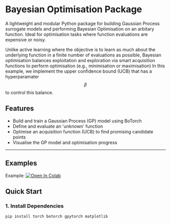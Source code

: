 # Bayesian Optimisation Package

A lightweight and modular Python package for building Gaussian Process surrogate models and performing Bayesian Optimisation on an arbitary function. Ideal for optimisation tasks where function evaluations are expensive or noisy.

Unlike active learning where the objective is to learn as much about the underlying function in a finite number of evaluations as possible, Bayesian optimisation balances exploitation and exploration via smart acquisition functions to perform optimisation (e.g., minimisation or maximisation) In this example, we implement the upper confidence bound (UCB) that has a hyperparamater $$\beta$$ to control this balance.

## Features

- Build and train a Gaussian Process (GP) model using BoTorch
- Define and evaluate an 'unknown' function
- Optimise an acquisition function (UCB) to find promising candidate points
- Visualise the GP model and optimisation progress

---
## Examples

Example:
<a href="https://colab.research.google.com/github/jhell1717/pyopt/blob/dimensions%2F2D/examples/example.ipynb#scrollTo=IVgiDpU8_rQG" target="_parent"><img src="https://colab.research.google.com/assets/colab-badge.svg" alt="Open In Colab"/></a>


## Quick Start

### 1. Install Dependencies

```bash
pip install torch botorch gpytorch matplotlib
